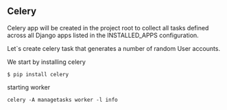 ## Celery

Celery app will be created in the project root to collect all tasks defined across all Django apps listed in the INSTALLED_APPS configuration.

Let`s create celery task that generates a number of random User accounts.

We start by installing celery

`$ pip install celery`

starting worker

`celery -A managetasks worker -l info`